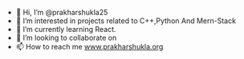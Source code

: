 - 👋 Hi, I’m @prakharshukla25 
- 👀 I’m interested in projects related to C++,Python And Mern-Stack
- 🌱 I’m currently learning React.
- 💞️ I’m looking to collaborate on 
- 📫 How to reach me www.prakharshukla.org

<!---
prakharshukla25/prakharshukla25 is a ✨ special ✨ repository because its `README.md` (this file) appears on your GitHub profile.
You can click the Preview link to take a look at your changes.
--->
